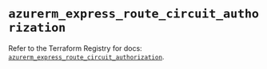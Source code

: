 # `azurerm_express_route_circuit_authorization`

Refer to the Terraform Registry for docs: [`azurerm_express_route_circuit_authorization`](https://registry.terraform.io/providers/hashicorp/azurerm/4.5.0/docs/resources/express_route_circuit_authorization).
